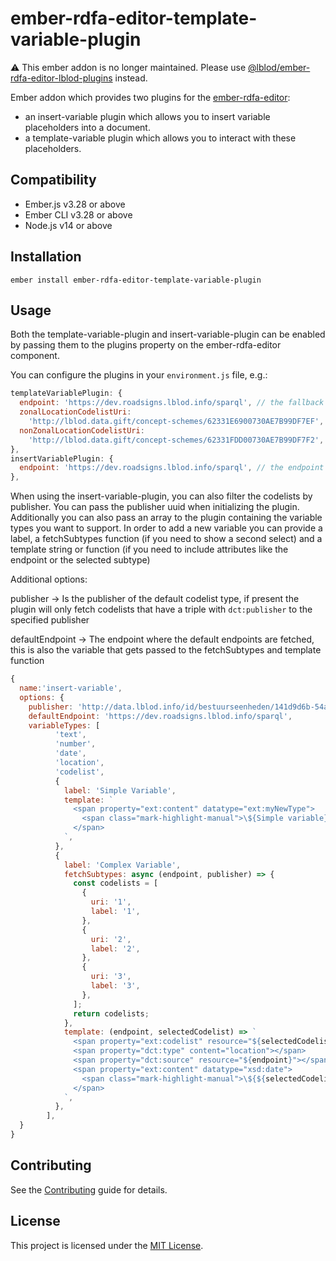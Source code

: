 ember-rdfa-editor-template-variable-plugin
==============================================================================
:warning: This ember addon is no longer maintained. Please use [@lblod/ember-rdfa-editor-lblod-plugins](https://github.com/lblod/ember-rdfa-editor-lblod-plugins) instead.

Ember addon which provides two plugins for the [ember-rdfa-editor](https://github.com/lblod/ember-rdfa-editor):
- an insert-variable plugin which allows you to insert variable placeholders into a document.
- a template-variable plugin which allows you to interact with these placeholders.


Compatibility
------------------------------------------------------------------------------

* Ember.js v3.28 or above
* Ember CLI v3.28 or above
* Node.js v14 or above


Installation
------------------------------------------------------------------------------

```
ember install ember-rdfa-editor-template-variable-plugin
```


Usage
------------------------------------------------------------------------------

Both the template-variable-plugin and insert-variable-plugin can be enabled by passing them to the plugins property on the ember-rdfa-editor component.

You can configure the plugins in your `environment.js` file, e.g.:

```javascript
templateVariablePlugin: {
  endpoint: 'https://dev.roadsigns.lblod.info/sparql', // the fallback endpoint which should be used for codelists which do not have a `dct:source` property.
  zonalLocationCodelistUri:
    'http://lblod.data.gift/concept-schemes/62331E6900730AE7B99DF7EF',
  nonZonalLocationCodelistUri:
    'http://lblod.data.gift/concept-schemes/62331FDD00730AE7B99DF7F2',
},
insertVariablePlugin: {
  endpoint: 'https://dev.roadsigns.lblod.info/sparql', // the endpoint the plugin should use when fetching codelists
},
```

When using the insert-variable-plugin, you can also filter the codelists by publisher. You can pass the publisher uuid when initializing the plugin. Additionally you can also pass an array to the plugin containing the variable types you want to support. In order to add a new variable you can provide a label, a fetchSubtypes function (if you need to show a second select) and a template string or function (if you need to include attributes like the endpoint or the selected subtype)

Additional options:

publisher -> Is the publisher of the default codelist type, if present the plugin will only fetch codelists that have a triple with `dct:publisher` to the specified publisher

defaultEndpoint -> The endpoint where the default endpoints are fetched, this is also the variable that gets passed to the fetchSubtypes and template function

```javascript
{
  name:'insert-variable',
  options: {
    publisher: 'http://data.lblod.info/id/bestuurseenheden/141d9d6b-54af-4d17-b313-8d1c30bc3f5b',
    defaultEndpoint: 'https://dev.roadsigns.lblod.info/sparql',
    variableTypes: [
          'text',
          'number',
          'date',
          'location',
          'codelist',
          {
            label: 'Simple Variable',
            template: `
              <span property="ext:content" datatype="ext:myNewType">
                <span class="mark-highlight-manual">\${Simple variable}</span>
              </span>
            `,
          },
          {
            label: 'Complex Variable',
            fetchSubtypes: async (endpoint, publisher) => {
              const codelists = [
                {
                  uri: '1',
                  label: '1',
                },
                {
                  uri: '2',
                  label: '2',
                },
                {
                  uri: '3',
                  label: '3',
                },
              ];
              return codelists;
            },
            template: (endpoint, selectedCodelist) => `
              <span property="ext:codelist" resource="${selectedCodelist.uri}"></span>
              <span property="dct:type" content="location"></span>
              <span property="dct:source" resource="${endpoint}"></span>
              <span property="ext:content" datatype="xsd:date">
                <span class="mark-highlight-manual">\${${selectedCodelist.label}}</span>
              </span>
            `,
          },
        ],
  }
}
```



Contributing
------------------------------------------------------------------------------

See the [Contributing](CONTRIBUTING.md) guide for details.


License
------------------------------------------------------------------------------

This project is licensed under the [MIT License](LICENSE.md).
